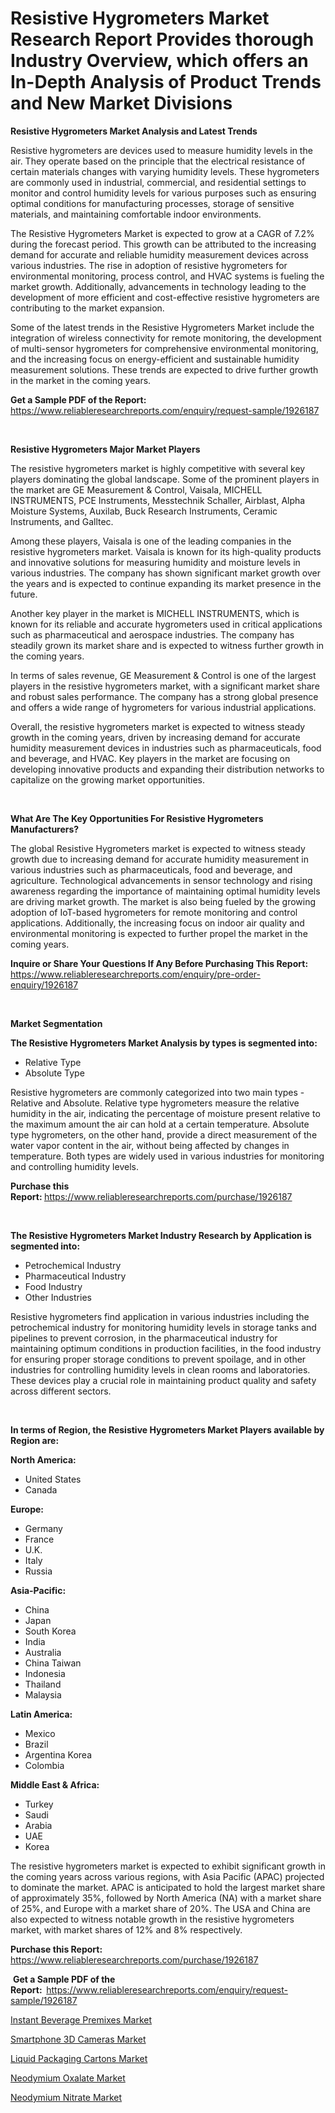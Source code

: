<p><h1>Resistive Hygrometers Market Research Report Provides thorough Industry Overview, which offers an In-Depth Analysis of Product Trends and New Market Divisions</h1></p><p><strong>Resistive Hygrometers Market Analysis and Latest Trends</strong></p>
<p><p>Resistive hygrometers are devices used to measure humidity levels in the air. They operate based on the principle that the electrical resistance of certain materials changes with varying humidity levels. These hygrometers are commonly used in industrial, commercial, and residential settings to monitor and control humidity levels for various purposes such as ensuring optimal conditions for manufacturing processes, storage of sensitive materials, and maintaining comfortable indoor environments.</p><p>The Resistive Hygrometers Market is expected to grow at a CAGR of 7.2% during the forecast period. This growth can be attributed to the increasing demand for accurate and reliable humidity measurement devices across various industries. The rise in adoption of resistive hygrometers for environmental monitoring, process control, and HVAC systems is fueling the market growth. Additionally, advancements in technology leading to the development of more efficient and cost-effective resistive hygrometers are contributing to the market expansion.</p><p>Some of the latest trends in the Resistive Hygrometers Market include the integration of wireless connectivity for remote monitoring, the development of multi-sensor hygrometers for comprehensive environmental monitoring, and the increasing focus on energy-efficient and sustainable humidity measurement solutions. These trends are expected to drive further growth in the market in the coming years.</p></p>
<p><strong>Get a Sample PDF of the Report:&nbsp;</strong> <a href="https://www.reliableresearchreports.com/enquiry/request-sample/1926187">https://www.reliableresearchreports.com/enquiry/request-sample/1926187</a></p>
<p>&nbsp;</p>
<p><strong>Resistive Hygrometers Major Market Players</strong></p>
<p><p>The resistive hygrometers market is highly competitive with several key players dominating the global landscape. Some of the prominent players in the market are GE Measurement & Control, Vaisala, MICHELL INSTRUMENTS, PCE Instruments, Messtechnik Schaller, Airblast, Alpha Moisture Systems, Auxilab, Buck Research Instruments, Ceramic Instruments, and Galltec.</p><p>Among these players, Vaisala is one of the leading companies in the resistive hygrometers market. Vaisala is known for its high-quality products and innovative solutions for measuring humidity and moisture levels in various industries. The company has shown significant market growth over the years and is expected to continue expanding its market presence in the future.</p><p>Another key player in the market is MICHELL INSTRUMENTS, which is known for its reliable and accurate hygrometers used in critical applications such as pharmaceutical and aerospace industries. The company has steadily grown its market share and is expected to witness further growth in the coming years.</p><p>In terms of sales revenue, GE Measurement & Control is one of the largest players in the resistive hygrometers market, with a significant market share and robust sales performance. The company has a strong global presence and offers a wide range of hygrometers for various industrial applications.</p><p>Overall, the resistive hygrometers market is expected to witness steady growth in the coming years, driven by increasing demand for accurate humidity measurement devices in industries such as pharmaceuticals, food and beverage, and HVAC. Key players in the market are focusing on developing innovative products and expanding their distribution networks to capitalize on the growing market opportunities.</p></p>
<p>&nbsp;</p>
<p><strong>What Are The Key Opportunities For Resistive Hygrometers Manufacturers?</strong></p>
<p><p>The global Resistive Hygrometers market is expected to witness steady growth due to increasing demand for accurate humidity measurement in various industries such as pharmaceuticals, food and beverage, and agriculture. Technological advancements in sensor technology and rising awareness regarding the importance of maintaining optimal humidity levels are driving market growth. The market is also being fueled by the growing adoption of IoT-based hygrometers for remote monitoring and control applications. Additionally, the increasing focus on indoor air quality and environmental monitoring is expected to further propel the market in the coming years.</p></p>
<p><strong>Inquire or Share Your Questions If Any Before Purchasing This Report:</strong> <a href="https://www.reliableresearchreports.com/enquiry/pre-order-enquiry/1926187">https://www.reliableresearchreports.com/enquiry/pre-order-enquiry/1926187</a></p>
<p>&nbsp;</p>
<p><strong>Market Segmentation</strong></p>
<p><strong>The Resistive Hygrometers Market Analysis by types is segmented into:</strong></p>
<p><ul><li>Relative Type</li><li>Absolute Type</li></ul></p>
<p><p>Resistive hygrometers are commonly categorized into two main types - Relative and Absolute. Relative type hygrometers measure the relative humidity in the air, indicating the percentage of moisture present relative to the maximum amount the air can hold at a certain temperature. Absolute type hygrometers, on the other hand, provide a direct measurement of the water vapor content in the air, without being affected by changes in temperature. Both types are widely used in various industries for monitoring and controlling humidity levels.</p></p>
<p><strong>Purchase this Report:&nbsp;</strong><a href="https://www.reliableresearchreports.com/purchase/1926187">https://www.reliableresearchreports.com/purchase/1926187</a></p>
<p>&nbsp;</p>
<p><strong>The Resistive Hygrometers Market Industry Research by Application is segmented into:</strong></p>
<p><ul><li>Petrochemical Industry</li><li>Pharmaceutical Industry</li><li>Food Industry</li><li>Other Industries</li></ul></p>
<p><p>Resistive hygrometers find application in various industries including the petrochemical industry for monitoring humidity levels in storage tanks and pipelines to prevent corrosion, in the pharmaceutical industry for maintaining optimum conditions in production facilities, in the food industry for ensuring proper storage conditions to prevent spoilage, and in other industries for controlling humidity levels in clean rooms and laboratories. These devices play a crucial role in maintaining product quality and safety across different sectors.</p></p>
<p>&nbsp;</p>
<p><strong>In terms of Region, the Resistive Hygrometers Market Players available by Region are:</strong></p>
<p>
    <p> <strong> North America: </strong>
        <ul>
            <li>United States</li>
            <li>Canada</li>
        </ul>
        </p> 
    <p> <strong> Europe: </strong>
        <ul>
            <li>Germany</li>
            <li>France</li>
            <li>U.K.</li>
            <li>Italy</li>
            <li>Russia</li>
        </ul>
        </p> 
    <p> <strong> Asia-Pacific: </strong>
        <ul>
            <li>China</li>
            <li>Japan</li>
            <li>South Korea</li>
            <li>India</li>
            <li>Australia</li>
            <li>China Taiwan</li>
            <li>Indonesia</li>
            <li>Thailand</li>
            <li>Malaysia</li>
        </ul>
        </p> 
    <p> <strong> Latin America: </strong>
        <ul>
            <li>Mexico</li>
            <li>Brazil</li>
            <li>Argentina Korea</li>
            <li>Colombia</li>
        </ul>
        </p> 
    <p> <strong> Middle East & Africa: </strong>
        <ul>
            <li>Turkey</li>
            <li>Saudi</li>
            <li>Arabia</li>
            <li>UAE</li>
            <li>Korea</li>
        </ul>
    </p>
    </p>
<p><p>The resistive hygrometers market is expected to exhibit significant growth in the coming years across various regions, with Asia Pacific (APAC) projected to dominate the market. APAC is anticipated to hold the largest market share of approximately 35%, followed by North America (NA) with a market share of 25%, and Europe with a market share of 20%. The USA and China are also expected to witness notable growth in the resistive hygrometers market, with market shares of 12% and 8% respectively.</p></p>
<p><strong>Purchase this Report: </strong><a href="https://www.reliableresearchreports.com/purchase/1926187">https://www.reliableresearchreports.com/purchase/1926187</a></p>
<p>&nbsp;<strong>Get a Sample PDF of the Report:&nbsp;&nbsp;</strong><a href="https://www.reliableresearchreports.com/enquiry/request-sample/1926187">https://www.reliableresearchreports.com/enquiry/request-sample/1926187</a></p>
<p><strong></strong></p>
<p><p><a href="https://glittery-fuchsia-86a.notion.site/Instant-Beverage-Premixes-Market-Furnish-Information-about-Market-Size-Market-Share-Market-Dynamic-ac60f9de38e74f179e9b8f17925772f3">Instant Beverage Premixes Market</a></p><p><a href="https://glittery-fuchsia-86a.notion.site/Smartphone-3D-Cameras-Market-Size-Market-Share-and-Global-Market-Analysis-Report-2024-2031-89e665899a464b8f86d38cb545aa5161">Smartphone 3D Cameras Market</a></p><p><a href="https://acidic-farm-354.notion.site/Liquid-Packaging-Cartons-Market-Provides-a-Comprehensive-Analysis-Including-a-Macro-Overview-of-the--a4846aaf7d9d4f0fb77e6dd330fa92f7">Liquid Packaging Cartons Market</a></p><p><a href="https://view.publitas.com/reportprime-1/neodymium-oxalate-market-size-focuses-on-market-dynamics-in-depth-analysis-and-future-projections-of-its-market-forecasted-for-period-from-2024-to-2031/">Neodymium Oxalate Market</a></p><p><a href="https://view.publitas.com/reportprime-1/neodymium-nitrate-market-growth-market-trends-covid-19-impact-and-forecasts-for-period-from-2024-2031/">Neodymium Nitrate Market</a></p></p>